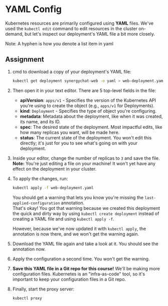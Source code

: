 # YAML Config

Kubernetes resources are primarily configured using **YAML** files. We've used the `kubectl edit` command to edit resources in the cluster on-demand, but let's inspect our deployment's YAML file a bit more closely.

Note: A hyphen is how you denote a list item in yaml

## Assignment

1. cmd to download a copy of your deployment's YAML file:

   ```bash
   kubectl get deployment synergychat-web -o yaml > web-deployment.yaml
   ```

2. Then open it in your text editor. There are 5 top-level fields in the file:

   - **apiVersion**: `apps/v1` - Specifies the version of the Kubernetes API you're using to create the object (e.g., `apps/v1` for Deployments).
   - **kind**: `Deployment` - Specifies the type of object you're configuring.
   - **metadata**: Metadata about the deployment, like when it was created, its name, and its ID.
   - **spec**: The desired state of the deployment. Most impactful edits, like how many replicas you want, will be made here.
   - **status**: The current state of the deployment. You won't edit this directly; it's just for you to see what's going on with your deployment.

3. Inside your editor, change the number of replicas to `3` and save the file.  
   **Note:** You're just editing a file on your machine! It won't yet have any effect on the deployment in your cluster.

4. To apply the changes, run:

   ```bash
   kubectl apply -f web-deployment.yaml
   ```

   You should get a warning that lets you know you're missing the `last-applied-configuration` annotation.  
   That's okay! You got that warning because we created this deployment the quick and dirty way by using `kubectl create deployment` instead of creating a YAML file and using `kubectl apply -f`.

   However, because we've now updated it with `kubectl apply`, the annotation is now there, and we won't get the warning again.

5. Download the YAML file again and take a look at it. You should see the annotation now.

6. Apply the configuration a second time. You won't get the warning.

7. **Save this YAML file in a Git repo for this course!** We'll be making more configuration files. Kubernetes is an "infra-as-code" tool, so it's important to keep your configuration files in a Git repo.

8. Finally, start the proxy server:

   ```bash
   kubectl proxy
   ```
